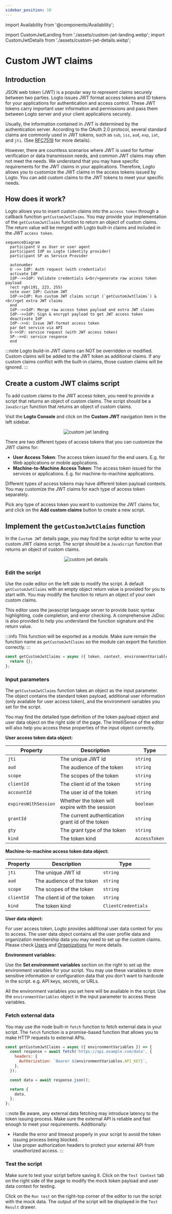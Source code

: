 ```yaml
---
sidebar_position: 10
---
```


import Availability from '@components/Availability';

import CustomJwtLanding from './assets/custom-jwt-landing.webp';
import CustomJwtDetails from './assets/custom-jwt-details.webp';

# Custom JWT claims

<Availability cloud oss={false} />

## Introduction

JSON web token (JWT) is a popular way to represent claims securely between two parties. Logto issues JWT format access tokens and ID tokens for your applications for authentication and access control. These JWT tokens carry important user information and permissions and pass them between Logto server and your client applications securely.

Usually, the information contained in JWT is determined by the authentication server. According to the OAuth 2.0 protocol, several standard claims are commonly used in JWT tokens, such as `sub`, `iss`, `aud`, `exp`, `iat`, and `jti`. (See [RFC7519](https://datatracker.ietf.org/doc/html/rfc7519) for more details).

However, there are countless scenarios where JWT is used for further verification or data transmission needs, and common JWT claims may often not meet the needs. We understand that you may have specific requirements for the JWT claims in your applications. Therefore, Logto allows you to customize the JWT claims in the access tokens issued by Logto. You can add custom claims to the JWT tokens to meet your specific needs.

## How does it work?

Logto allows you to insert custom claims into the `access token` through a callback function `getCustomJwtClaims`. You may provide your implementation of the `getCustomJwtClaims` function to return an object of custom claims. The return value will be merged with Logto built-in claims and included in the JWT `access token`.

```mermaid
sequenceDiagram
  participant U as User or user agent
  participant IdP as Logto (identity provider)
  participant SP as Service Provider

  autonumber
  U ->> IdP: Auth request (with credentials)
  activate IdP
  IdP-->>IdP: Validate credentials &<br/>generate raw access token payload
  rect rgb(191, 223, 255)
  note over IdP: Custom JWT
  IdP->>IdP: Run custom JWT claims script (`getCustomJwtClaims`) &<br/>get extra JWT claims
  end
  IdP-->>IdP: Merge raw access token payload and extra JWT claims
  IdP-->>IdP: Sign & encrypt payload to get JWT access token
  deactivate IdP
  IdP-->>U: Issue JWT-format access token
  par Get service via API
  U->>SP: service request (with JWT access token)
  SP-->>U: service response
  end
```

:::note
Logto build-in JWT claims can NOT be overridden or modified. Custom claims will be added to the JWT token as additional claims. If any custom claims conflict with the built-in claims, those custom claims will be ignored.
:::

## Create a custom JWT claims script

To add custom claims to the JWT access token, you need to provide a script that returns an object of custom claims. The script should be a `JavaScript` function that returns an object of custom claims.

Visit the **Logto Console** and click on the **Custom JWT** navigation item in the left sidebar.

<center>
  <img src={CustomJwtLanding} alt="custom jwt landing" width={800} />
</center>

There are two different types of access tokens that you can customize the JWT claims for:

- **User Access Token**: The access token issued for the end users. E.g. for Web applications or mobile applications.
- **Machine-to-Machine Access Token**: The access token issued for the services or applications. E.g. for machine-to-machine applications.

Different types of access tokens may have different token payload contexts. You may customize the JWT claims for each type of access token separately.

Pick any type of access token you want to customize the JWT claims for, and click on the **Add custom claims** button to create a new script.

## Implement the `getCustomJwtClaims` function

In the `Custom JWT` details page, you may find the script editor to write your custom JWT claims script. The script should be a `JavaScript` function that returns an object of custom claims.

<center>
  <img src={CustomJwtDetails} alt="custom jwt details" width={800} />
</center>

### Edit the script

Use the code editor on the left side to modify the script. A default `getCustomJwtClaims` with an empty object return value is provided for you to start with. You may modify the function to return an object of your own custom claims.

This editor uses the javascript language server to provide basic syntax highlighting, code completion, and error checking. A comprehensive JsDoc is also provided to help you understand the function signature and the return value.

:::info
This function will be exported as a module. Make sure remain the function name as `getCustomJwtClaims` so the module can export the function correctly.
:::

```javascript
const getCustomJwtClaims = async ({ token, context, environmentVariables }) => {
  return {};
};
```

### Input parameters

The `getCustomJwtClaims` function takes an object as the input parameter. The object contains the standard token payload, additional user information (only available for user access token), and the environment variables you set for the script.

You may find the detailed type definition of the token payload object and user data object on the right side of the page. The IntelliSense of the editor will also help you access these properties of the input object correctly.

**User access token data object:**

| Property             | Description                                      | Type          |
| -------------------- | ------------------------------------------------ | ------------- |
| `jti`                | The unique JWT id                                | `string`      |
| `aud`                | The audience of the token                        | `string`      |
| `scope`              | The scopes of the token                          | `string`      |
| `clientId`           | The client id of the token                       | `string`      |
| `accountId`          | The user id of the token                         | `string`      |
| `expiresWithSession` | Whether the token will expire with the session   | `boolean`     |
| `grantId`            | The current authentication grant id of the token | `string`      |
| `gty`                | The grant type of the token                      | `string`      |
| `kind`               | The token kind                                   | `AccessToken` |

**Machine-to-machine access token data object:**

| Property   | Description                | Type                |
| ---------- | -------------------------- | ------------------- |
| `jti`      | The unique JWT id          | `string`            |
| `aud`      | The audience of the token  | `string`            |
| `scope`    | The scopes of the token    | `string`            |
| `clientId` | The client id of the token | `string`            |
| `kind`     | The token kind             | `ClientCredentials` |

**User data object:**

For user access token, Logto provides additional user data context for you to access. The user data object contains all the user profile data and organization membership data you may need to set up the custom claims. Please check [Users](../../references/users/README.md) and [Organizations](../../recipes/organizations/README.mdx) for more details.

**Environment variables:**

Use the **Set environment variables** section on the right to set up the environment variables for your script. You may use these variables to store sensitive information or configuration data that you don't want to hardcode in the script. e.g. API keys, secrets, or URLs.

All the environment variables you set here will be available in the script. Use the `environmentVariables` object in the input parameter to access these variables.

### Fetch external data

You may use the node built-in `fetch` function to fetch external data in your script. The `fetch` function is a promise-based function that allows you to make HTTP requests to external APIs.

```javascript
const getCustomJwtClaims = async ({ environmentVariables }) => {
  const response = await fetch('https://api.example.com/data', {
    headers: {
      Authorization: `Bearer ${environmentVariables.API_KEY}`,
    },
  });

  const data = await response.json();

  return {
    data,
  };
};
```

:::note
Be aware, any external data fetching may introduce latency to the token issuing process. Make sure the external API is reliable and fast enough to meet your requirements. Additionally:

- Handle the error and timeout properly in your script to avoid the token issuing process being blocked.
- Use proper authorization headers to protect your external API from unauthorized access.
  :::

### Test the script

Make sure to test your script before saving it. Click on the `Test Context` tab on the right side of the page to modify the mock token payload and user data context for testing.

Click on the `Run test` on the right-top corner of the editor to run the script with the mock data. The output of the script will be displayed in the `Test Result` drawer.
